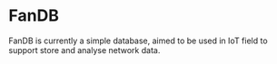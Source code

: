 # FanDB
FanDB is currently a simple database,
aimed to be used in IoT field to support store and analyse network data.

